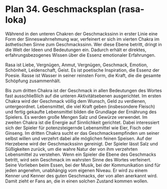 # Plan 34. Geschmacksplan (rasa-loka)

Während in den unteren Chakren der Geschmackssinn in erster Linie eine Form der Sinneswahrnehmung war, verfeinert er sich im vierten Chakra im ästhetischen Sinne zum Geschmackssinn. Wer diese Ebene betritt, dringt in die Welt der Ideen und Bedeutungen ein. Dadurch erhält er direktes, erfahrungsbezogenes Wissen über die Essenz emotionaler Erfahrungen.

Rasa ist Liebe, Vergnügen, Anmut, Vergnügen, Geschmack, Emotion, Schönheit, Leidenschaft, Geist. Es ist poetische Inspiration, die Essenz der Poesie. Rasse ist Wasser in seiner reinsten Form, die Kraft, die die gesamte Schöpfung zusammenhält.

Bis zum dritten Chakra ist der Geschmack in allen Bedeutungen des Wortes fast ausschließlich auf die unteren Aktivitätsebenen ausgerichtet. Im ersten Chakra wird der Geschmack völlig dem Wunsch, Geld zu verdienen, untergeordnet. Lebensmittel, die viel Kraft geben (insbesondere Fleisch) und fertig gekaufte Lebensmittel bilden die Grundlage der Ernährung des Spielers. Es werden große Mengen Salz und Gewürze verwendet. Im zweiten Chakra ist die Energie auf Sinnlichkeit gerichtet. Dabei interessiert sich der Spieler für potenzsteigernde Lebensmittel wie Eier, Fisch oder Ginseng. Im dritten Chakra sucht er das Geschmacksempfinden um seiner selbst willen und verzehrt dabei alle möglichen feinen Speisen. Auf der Herzebene wird der Geschmackssinn gereinigt. Der Spieler lässt Salz und Süßigkeiten zurück, um die wahre Natur der von ihm verzehrten Lebensmittel zu verstehen. Wenn ein Spieler die Ebene des Geschmacks betritt, wird sein Geschmack im wahrsten Sinne des Wortes verfeinert. Seine Vorlieben beim Essen, bei der Musik, bei der Kommunikation sind für jeden angenehm, unabhängig vom eigenen Niveau. Er wird zu einem Kenner und Kenner des guten Geschmacks, der von allen anerkannt wird. Damit zieht er Fans an, die in einen solchen Zustand kommen wollen.
